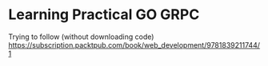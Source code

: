 # Learning Practical GO GRPC

Trying to follow (without downloading code) https://subscription.packtpub.com/book/web_development/9781839211744/1

